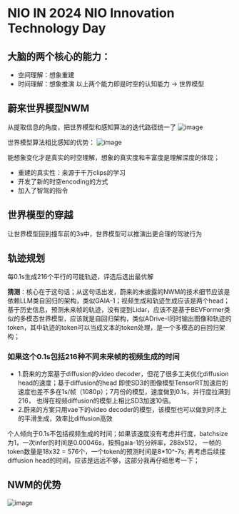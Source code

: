 # NIO IN 2024 NIO Innovation Technology Day

##  大脑的两个核心的能力：
- 空间理解：想象重建
- 时间理解：想象推演
以上两个能力即是时空的认知能力 -> 世界模型

## 蔚来世界模型NWM
从提取信息的角度，把世界模型和感知算法的迭代路径统一了
![image](https://github.com/user-attachments/assets/56fdfc7e-9772-4bea-b1e4-fe08a4b4aef8)

世界模型算法相比感知的优势：
![image](https://github.com/user-attachments/assets/1a6338fe-3a38-4c0d-be67-d321701f7267)

能想象变化才是真实的时空理解，想象的真实度和丰富度是理解深度的体现；

- 重建的真实性：来源于千万clips的学习
- 开发了新的时空encoding的方式
-  加入了智驾的指令

## 世界模型的穿越
让世界模型回到撞车前的3s中，世界模型可以推演出更合理的驾驶行为

## 轨迹规划
每0.1s生成216个平行的可能轨迹，评选后选出最优解

**猜测**：核心在于这句话；从这句话出发，蔚来的未披露的NWM的技术细节应该是依赖LLM类自回归的架构，类似GAIA-1；视频生成和轨迹生成应该是两个head；基于历史信息，预测未来帧的轨迹，没有提到Lidar，应该不是基于BEVFormer类似的多模态世界模型，应该就是自回归架构，类似ADrive-I同时输出图像和轨迹的token，其中轨迹的token可以当成文本的token处理，是一个多模态的自回归架构；

### 如果这个0.1s包括216种不同未来帧的视频生成的时间
- 1.蔚来的方案基于diffusion的video decoder，但花了很多工夫优化diffusion head的速度；基于diffusion的head 即使SD3的图像模型TensorRT加速后的速度也差不多在1s/帧（1080p）；7月份的模型，速度做到0.1s，并行度拉满到216， 也得在视频diffusion的模型上相比SD3加速10倍。
- 2.蔚来的方案只用vae下的video decoder的模型，该模型也可以做到时序上的平滑生成，效率比diffusion高效

个人倾向于0.1s不包括视频生成的时间；如果该速度没有考虑并行度，batchsize为1，一次infer的时间是0.00046s，按照gaia-1的分辨率，288x512， 一帧的token数量是18x32 = 576个，一个token的预测时间是8*10^-7s;  再考虑后续接diffusion head的时间，应该是远远不够，这部分我再仔细思考一下；

## NWM的优势
![image](https://github.com/user-attachments/assets/8a5307a6-f46f-4d8b-8de3-cf326c2f9310)

